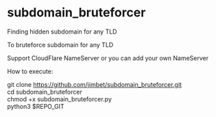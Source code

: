 # subdomain_bruteforcer
Finding hidden subdomain for any TLD

To bruteforce subdomain for any TLD

Support CloudFlare NameServer or you can add your own NameServer

How to execute:

git clone https://github.com/jimbet/subdomain_bruteforcer.git<br>
cd subdomain_bruteforcer<br>
chmod +x subdomain_bruteforcer.py<br>
python3 $REPO_GIT<br>
